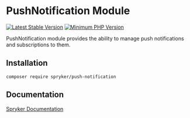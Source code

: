 # PushNotification Module
[![Latest Stable Version](https://poser.pugx.org/spryker/push-notification/v/stable.svg)](https://packagist.org/packages/spryker/push-notification)
[![Minimum PHP Version](https://img.shields.io/badge/php-%3E%3D%208.1-8892BF.svg)](https://php.net/)

PushNotification module provides the ability to manage push notifications and subscriptions to them.

## Installation

```
composer require spryker/push-notification
```

## Documentation

[Spryker Documentation](https://docs.spryker.com)
